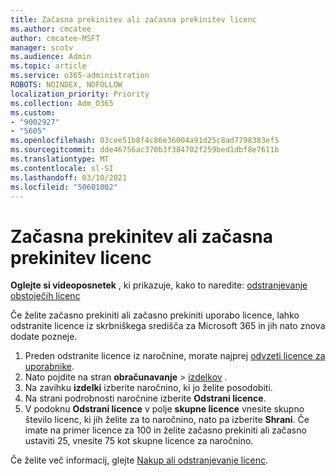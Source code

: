 ```yaml
---
title: Začasna prekinitev ali začasna prekinitev licenc
ms.author: cmcatee
author: cmcatee-MSFT
manager: scotv
ms.audience: Admin
ms.topic: article
ms.service: o365-administration
ROBOTS: NOINDEX, NOFOLLOW
localization_priority: Priority
ms.collection: Adm_O365
ms.custom:
- "9002927"
- "5605"
ms.openlocfilehash: 03cee51b8f4c86e36004a91d25c8ad7798383ef5
ms.sourcegitcommit: dde46756ac370b3f384702f259bed1dbf8e7611b
ms.translationtype: MT
ms.contentlocale: sl-SI
ms.lasthandoff: 03/10/2021
ms.locfileid: "50601002"
---
```

# <a name="suspend-or-pause-licenses"></a>Začasna prekinitev ali začasna prekinitev licenc

**Oglejte si videoposnetek** , ki prikazuje, kako to naredite: [odstranjevanje obstoječih licenc](https://go.microsoft.com/fwlink/p/?linkid=2154938)

Če želite začasno prekiniti ali začasno prekiniti uporabo licence, lahko odstranite licence iz skrbniškega središča za Microsoft 365 in jih nato znova dodate pozneje.

1. Preden odstranite licence iz naročnine, morate najprej [odvzeti licence za uporabnike](https://docs.microsoft.com/microsoft-365/admin/manage/remove-licenses-from-users).
2. Nato pojdite na stran **obračunavanje**  >  [izdelkov](https://go.microsoft.com/fwlink/p/?linkid=842054) .
3. Na zavihku **izdelki** izberite naročnino, ki jo želite posodobiti.
4. Na strani podrobnosti naročnine izberite **Odstrani licence**.
5. V podoknu **Odstrani licence** v polje **skupne licence** vnesite skupno število licenc, ki jih želite za to naročnino, nato pa izberite **Shrani**. Če imate na primer licence za 100 in želite začasno prekiniti ali začasno ustaviti 25, vnesite 75 kot skupne licence za naročnino.

Če želite več informacij, glejte [Nakup ali odstranjevanje licenc](https://docs.microsoft.com/microsoft-365/commerce/licenses/buy-licenses).